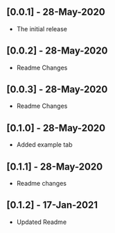 ## [0.0.1] - 28-May-2020

* The initial release

## [0.0.2] - 28-May-2020

* Readme Changes

## [0.0.3] - 28-May-2020

* Readme Changes

## [0.1.0] - 28-May-2020

* Added example tab

## [0.1.1] - 28-May-2020

* Readme changes

## [0.1.2] - 17-Jan-2021

* Updated Readme
